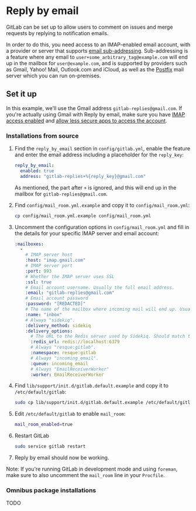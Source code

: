 # Reply by email

GitLab can be set up to allow users to comment on issues and merge requests by replying to notification emails.

In order to do this, you need access to an IMAP-enabled email account, with a provider or server that supports [email sub-addressing](https://en.wikipedia.org/wiki/Email_address#Sub-addressing). Sub-addressing is a feature where any email to `user+some_arbitrary_tag@example.com` will end up in the mailbox for `user@example.com`, and is supported by providers such as Gmail, Yahoo! Mail, Outlook.com and iCloud, as well as the [Postfix](http://www.postfix.org/) mail server which you can run on-premises.

## Set it up

In this example, we'll use the Gmail address `gitlab-replies@gmail.com`. If you're actually using Gmail with Reply by email, make sure you have [IMAP access enabled](https://support.google.com/mail/troubleshooter/1668960?hl=en#ts=1665018) and [allow less secure apps to access the account](https://support.google.com/accounts/answer/6010255).

### Installations from source


1. Find the `reply_by_email` section in `config/gitlab.yml`, enable the feature and enter the email address including a placeholder for the `reply_key`:
    
    ```yaml
    reply_by_email:
      enabled: true
      address: "gitlab-replies+%{reply_key}@gmail.com"
    ```

    As mentioned, the part after `+` is ignored, and this will end up in the mailbox for `gitlab-replies@gmail.com`.

2. Find `config/mail_room.yml.example` and copy it to `config/mail_room.yml`:
    
    ```sh
    cp config/mail_room.yml.example config/mail_room.yml
    ```

3. Uncomment the configuration options in `config/mail_room.yml` and fill in the details for your specific IMAP server and email account:

    ```yaml
    :mailboxes:
      -
        # IMAP server host
        :host: "imap.gmail.com"
        # IMAP server port
        :port: 993
        # Whether the IMAP server uses SSL
        :ssl: true
        # Email account username. Usually the full email address.
        :email: "gitlab-replies@gmail.com"
        # Email account password
        :password: "[REDACTED]"
        # The name of the mailbox where incoming mail will end up. Usually "inbox".
        :name: "inbox"
        # Always "sidekiq".
        :delivery_method: sidekiq
        :delivery_options:
          # The URL to the Redis server used by Sidekiq. Should match the URL in config/resque.yml.
          :redis_url: redis://localhost:6379
          # Always "resque:gitlab".
          :namespace: resque:gitlab
          # Always "incoming_email".
          :queue: incoming_email
          # Always "EmailReceiverWorker"
          :worker: EmailReceiverWorker
    ```


4.  Find `lib/support/init.d/gitlab.default.example` and copy it to `/etc/default/gitlab`:
    
    ```sh
    sudo cp lib/support/init.d/gitlab.default.example /etc/default/gitlab
    ```

5. Edit `/etc/default/gitlab` to enable `mail_room`:

    ```sh
    mail_room_enabled=true
    ```

6. Restart GitLab
    
    ```sh
    sudo service gitlab restart
    ```

8. Reply by email should now be working.

Note: If you're running GitLab in development mode and using `foreman`, make sure to also uncomment the `mail_room` line in your `Procfile`.

### Omnibus package installations

TODO
